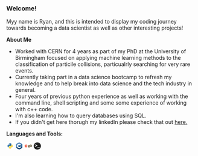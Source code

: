 ### Welcome!

Myy name is Ryan, and this is intended to display my coding journey towards becoming a data scientist as well as other interesting projects! 

**About Me**

- Worked with CERN for 4 years as part of my PhD at the University of Birmingham focused on applying machine learning methods to the classification of particile collisions, particualrly searching for very rare events.
- Currently taking part in a data science bootcamp to refresh my knowledge and to help break into data science and the tech industry in general.
- Four years of previous python experience as well as working with the command line, shell scripting and some some experience of working with c++ code.
- I'm also learning how to query databases using SQL.
- If you didn't get here thorugh my linkedIn please check that out [here.](https://uk.linkedin.com/in/ryan-calladine-1609a8161)

**Languages and Tools:**


<code><img height="20" src="https://raw.githubusercontent.com/github/explore/80688e429a7d4ef2fca1e82350fe8e3517d3494d/topics/python/python.png"></code>
<code><img height="20" src="https://raw.githubusercontent.com/github/explore/80688e429a7d4ef2fca1e82350fe8e3517d3494d/topics/cpp/cpp.png"></code>
<code><img height="20" src="https://raw.githubusercontent.com/github/explore/80688e429a7d4ef2fca1e82350fe8e3517d3494d/topics/git/git.png"></code>
<code><img height="20" src="https://raw.githubusercontent.com/github/explore/80688e429a7d4ef2fca1e82350fe8e3517d3494d/topics/terminal/terminal.png"></code>
